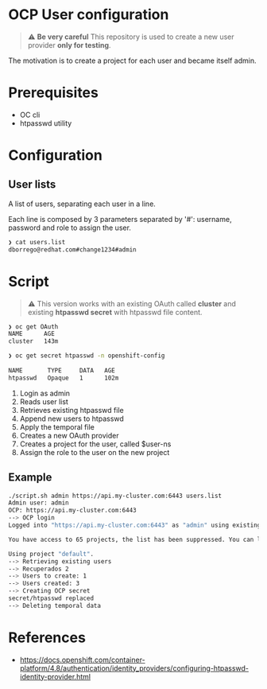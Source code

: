 # OCP User configuration
> :warning: **Be very careful** This repository is used to create a new user provider **only for testing**.

The motivation is to create a project for each user and became itself admin.

# Prerequisites
* OC cli
* htpasswd utility

# Configuration
## User lists
A list of users, separating each user in a line. 

Each line is composed by 3 parameters separated by '#': username, password and role to assign the user.

```bash
❯ cat users.list 
dborrego@redhat.com#change1234#admin
``` 

# Script
> :warning: This version works with an existing OAuth called **cluster** and existing **htpasswd secret** with htpasswd file content.
```zsh
❯ oc get OAuth                                                                   
NAME      AGE
cluster   143m
```
```zsh
❯ oc get secret htpasswd -n openshift-config                                         
       
NAME       TYPE     DATA   AGE
htpasswd   Opaque   1      102m
```

1. Login as admin 
2. Reads user list
3. Retrieves existing htpasswd file
4. Append new users to htpasswd
5. Apply the temporal file
6. Creates a new OAuth provider
7. Creates a project for the user, called $user-ns
8. Assign the role to the user on the new project

## Example
```bash
./script.sh admin https://api.my-cluster.com:6443 users.list     
Admin user: admin
OCP: https://api.my-cluster.com:6443
--> OCP login
Logged into "https://api.my-cluster.com:6443" as "admin" using existing credentials.

You have access to 65 projects, the list has been suppressed. You can list all projects with 'oc projects'

Using project "default".
--> Retrieving existing users
--> Recuperados 2
--> Users to create: 1
--> Users created: 3
--> Creating OCP secret
secret/htpasswd replaced
--> Deleting temporal data
```

# References
* https://docs.openshift.com/container-platform/4.8/authentication/identity_providers/configuring-htpasswd-identity-provider.html